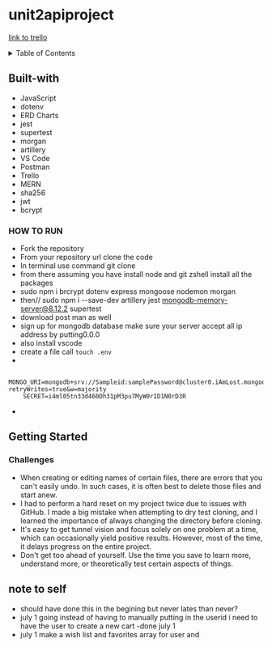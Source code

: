 # unit2apiproject
[link to trello](https://trello.com/invite/b/ieQ1mtcf/ATTIface979797e68de5cf0f94b9bc46405cE4727943/pack-opening)
<details>
  <summary>Table of Contents</summary>
  <ol>
    <li>
      <a href="#about-the-project">About The Project</a>
      <ul>
        <li><a href="#built-with">Built With</a></li>
      </ul>
    </li>
    <li>
      <a href="#getting-started">Getting Started</a>
      <ul>
        <li><a href="#prerequisites">Prerequisites</a></li>
        <li><a href="#installation">Installation</a></li>
      </ul>
    </li>
    <li><a href="#usage">Usage</a></li>
    <li><a href="#how-to-run">how to run</a></li>
    <li><a href="#contributing">Contributing</a></li>
    <li><a href="#license">License</a></li>
    <li><a href="#challenges">challenges</a></li>
    <li><a href="#note-to-self">note to self</a></li>
  </ol>
</details>

## Built-with
 
- JavaScript
- dotenv
- ERD Charts
- jest
- supertest
- morgan
- artillery
- VS Code
- Postman
- Trello
- MERN
- sha256
- jwt
- bcrypt

### HOW TO RUN
- Fork the repository 
- From your repository url clone the code
- In terminal use command git clone <link of your clone> 
- from there assuming you have install node and git zshell install all the packages 
- sudo npm i brcrypt dotenv express mongoose nodemon morgan 
- then// sudo npm i --save-dev artillery jest mongodb-memory-server@8.12.2 supertest
- download post man as well
- sign up for mongodb database make sure your server accept all ip address by putting0.0.0
- also install vscode 
- create a file call `touch .env`
-

        MONGO_URI=mongodb+srv://Sampleid:samplePassword@cluster0.iAmLost.mongodb.net/samplecluster?retryWrites=true&w=majority
        SECRET=i4ml05tn33d460Dh31pM3pu7MyW0r1D1N0rD3R
    
- 

<!-- GETTING STARTED -->
## Getting Started
### Challenges

- When creating or editing names of certain files, there are errors that you can't easily undo. In such cases, it is often best to delete those files and start anew. 
- I had to perform a hard reset on my project twice due to issues with GitHub. I made a big mistake when attempting to dry test cloning, and I learned the importance of always changing the directory before cloning. 
- It's easy to get tunnel vision and focus solely on one problem at a time, which can occasionally yield positive results. However, most of the time, it delays progress on the entire project.
- Don't get too ahead of yourself. Use the time you save to learn more, understand more, or theoretically test certain aspects of things.  



## note to self
- should have done this in the begining but never lates than never? 
- july 1 going instead of having to manually putting in the userid i need to have the user to create a new cart -done july 1
- july 1 make a wish list and favorites array for user and 